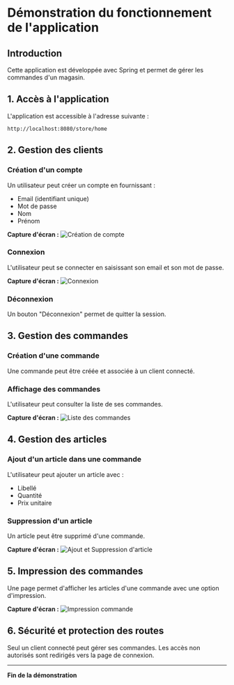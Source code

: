 # Démonstration du fonctionnement de l'application

## Introduction
Cette application est développée avec Spring et permet de gérer les commandes d'un magasin.

## 1. Accès à l'application
L'application est accessible à l'adresse suivante :
```
http://localhost:8080/store/home
```

## 2. Gestion des clients
### Création d'un compte
Un utilisateur peut créer un compte en fournissant :
- Email (identifiant unique)
- Mot de passe
- Nom
- Prénom

**Capture d'écran :** ![Création de compte](images/creation_compte.png)

### Connexion
L'utilisateur peut se connecter en saisissant son email et son mot de passe.

**Capture d'écran :** ![Connexion](images/connexion.png)

### Déconnexion
Un bouton "Déconnexion" permet de quitter la session.

## 3. Gestion des commandes
### Création d'une commande
Une commande peut être créée et associée à un client connecté.


### Affichage des commandes
L'utilisateur peut consulter la liste de ses commandes.

**Capture d'écran :** ![Liste des commandes](images/liste_commandes.png)

## 4. Gestion des articles
### Ajout d'un article dans une commande
L'utilisateur peut ajouter un article avec :
- Libellé
- Quantité
- Prix unitaire


### Suppression d'un article
Un article peut être supprimé d'une commande.

**Capture d'écran :** ![ Ajout et Suppression d'article](images/suppression_article.png)

## 5. Impression des commandes
Une page permet d'afficher les articles d'une commande avec une option d'impression.

**Capture d'écran :** ![Impression commande](images/impression_commande.png)

## 6. Sécurité et protection des routes
Seul un client connecté peut gérer ses commandes. Les accès non autorisés sont redirigés vers la page de connexion.



---

**Fin de la démonstration**
